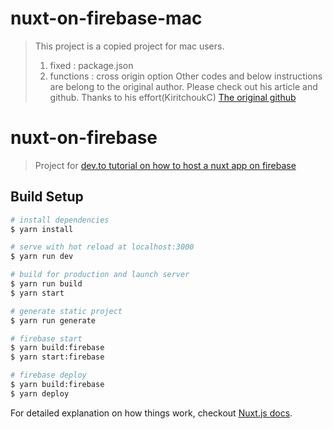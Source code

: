 # nuxt-on-firebase-mac

> This project is a copied project for mac users.
> 1. fixed : package.json 
> 2. functions : cross origin option
> Other codes and below instructions are belong to the original author.
> Please check out his article and github.
> Thanks to his effort(KiritchoukC)
> [The original github](https://github.com/KiritchoukC/nuxt-on-firebase-example)

# nuxt-on-firebase

> Project for [dev.to tutorial on how to host a nuxt app on firebase](https://dev.to/kiritchoukc/deploy-nuxt-on-firebase-4ad8) 

## Build Setup

```bash
# install dependencies
$ yarn install

# serve with hot reload at localhost:3000
$ yarn run dev

# build for production and launch server
$ yarn run build
$ yarn start

# generate static project
$ yarn run generate

# firebase start
$ yarn build:firebase
$ yarn start:firebase

# firebase deploy
$ yarn build:firebase
$ yarn deploy
```

For detailed explanation on how things work, checkout [Nuxt.js docs](https://nuxtjs.org).
